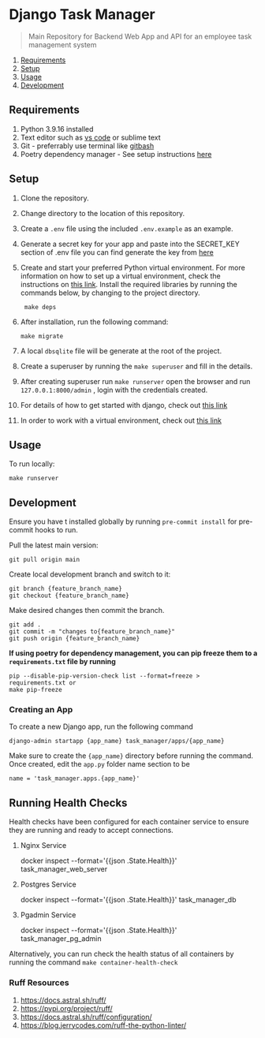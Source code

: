 # Django Task Manager

> Main Repository for Backend Web App and API for an employee task management system

1. [Requirements](#requirements)
2. [Setup](#setup)
3. [Usage](#usage)
4. [Development](#development)

## Requirements

1. Python 3.9.16 installed
2. Text editor such as [vs code](https://code.visualstudio.com/) or sublime text
3. Git - preferrably use terminal like [gitbash](https://gitforwindows.org/)
4. Poetry dependency manager - See setup instructions [here](https://python-poetry.org/docs/)

## Setup

1. Clone the repository.
2. Change directory to the location of this repository.
3. Create a `.env` file using the included `.env.example` as an example.
4. Generate a secret key for your app and paste into the SECRET_KEY section of .env file
you can find generate the key from [here](https://djecrety.ir/)
5. Create and start your preferred Python virtual environment. For
more information on how to set up a virtual environment, check the instructions on [this link](https://tutorial.djangogirls.org/en/django_installation/). Install the required libraries by running the commands below, by changing to
the project directory.

        make deps

6. After installation, run the following command:

       make migrate

7. A local ```dbsqlite``` file will be generate at the root of the project.
8. Create a superuser by running the ``make superuser`` and fill in the details.
9. After creating superuser run ``make runserver`` open the browser and run  ``127.0.0.1:8000/admin`` , login with the credentials created.
10. For details of how to get started with django, check out [this link](https://www.djangoproject.com/start/)
11. In order to work with a virtual environment, check out [this link](https://tutorial.djangogirls.org/en/installation/#pythonanywhere)

## Usage

To run locally:

    make runserver

## Development

Ensure you have t installed globally by running `pre-commit install` for pre-commit hooks to run.

Pull the latest main version:

    git pull origin main

Create local development branch and switch to it:

    git branch {feature_branch_name}
    git checkout {feature_branch_name}

Make desired changes then commit the branch.

    git add .
    git commit -m "changes to{feature_branch_name}"
    git push origin {feature_branch_name}

**If using poetry for dependency management, you can pip freeze them to a `requirements.txt` file by running**

    pip --disable-pip-version-check list --format=freeze > requirements.txt or
    make pip-freeze

### Creating an App

To create a new Django app, run the following command

    django-admin startapp {app_name} task_manager/apps/{app_name}

Make sure to create the `{app_name}` directory before running the command.
Once created, edit the `app.py` folder name section to be

    name = 'task_manager.apps.{app_name}'

## Running Health Checks

Health checks have been configured for each container service to ensure they are running and ready to accept connections.

1. Nginx Service

    docker inspect --format='{{json .State.Health}}' task_manager_web_server

2. Postgres Service

    docker inspect --format='{{json .State.Health}}' task_manager_db

3. Pgadmin Service

    docker inspect --format='{{json .State.Health}}' task_manager_pg_admin

Alternatively, you can run check the health status of all containers by running the command `make container-health-check`

### Ruff Resources

1. <https://docs.astral.sh/ruff/>
2. <https://pypi.org/project/ruff/>
3. <https://docs.astral.sh/ruff/configuration/>
4. <https://blog.jerrycodes.com/ruff-the-python-linter/>

